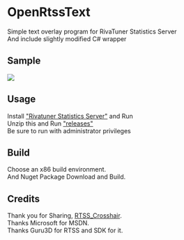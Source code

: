 # OpenRtssText
Simple text overlay program for RivaTuner Statistics Server <br/>
And include slightly modified C# wrapper <br/>
## Sample
![](sample.gif)
## Usage
Install ["Rivatuner Statistics Server"](https://www.guru3d.com/files-details/rtss-rivatuner-statistics-server-download.html) and Run<br/>
Unzip this and Run ["releases"](https://github.com/always-awaken/OpenRtssText/releases) <br/>
Be sure to run with administrator privileges <br/>
## Build
Choose an x86 build environment. <br/>
And Nuget Package Download and Build. <br/>
## Credits
Thank you for Sharing, [RTSS_Crosshair](https://github.com/RecursiveLife/RTSS_Crosshair). <br/>
Thanks Microsoft for MSDN. <br/>
Thanks Guru3D for RTSS and SDK for it. <br/>
